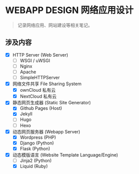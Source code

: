 # WEBAPP DESIGN 网络应用设计
> 记录网络应用、网站建设等相关笔记。

## 涉及内容
- [x] HTTP Server (Web Server)
    - [ ] WSGI / uWSGI
    - [ ] Nginx
    - [ ] Apache
    - [ ] SimpleHTTPServer
- [x] 网络文件共享 File Sharing System
    - [x] ownCloud 私有云
    - [x] NextCloud 私有云
- [x] 静态网页生成器 (Static Site Generator)
    - [x] Github Pages (Host)
    - [x] Jekyll
    - [ ] Hugo
    - [ ] Hexo
- [x] 动态网页服务器 (Webapp Server)
    - [x] Wordpress (PHP)
    - [x] Django (Python)
    - [x] Flask (Python)
- [x] 动态模版语言 (Website Template Language/Engine)
    - [ ] Jinja2 (Python)
    - [x] Liquid (Ruby)
